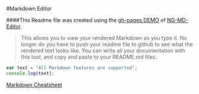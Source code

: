 #Markdown Editor

####This Readme file was created using the [gh-pages DEMO](http://juliusakula.github.io/editor/#/) of [NG-MD-Editor](https://github.com/juliusakula/editor/).

> This allows you to view your rendered Markdown as you type it. No longer do you have to push your readme file to github to see what the rendered text looks like. You can write all your documentation with this tool, and copy and paste to your README.md files.

```javascript
var text = "All Markdown features are supported";
console.log(text);
```

[Markdown Cheatsheet](https://github.com/adam-p/markdown-here/wiki/Markdown-Cheatsheet)